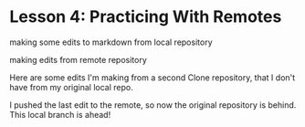 # Lesson 4: Practicing With Remotes

making some edits to markdown from local repository

making edits from remote repository

Here are some edits I'm making from a second Clone repository, that I don't have from my original local repo. 

I pushed the last edit to the remote, so now the original repository is behind. This local branch is ahead!